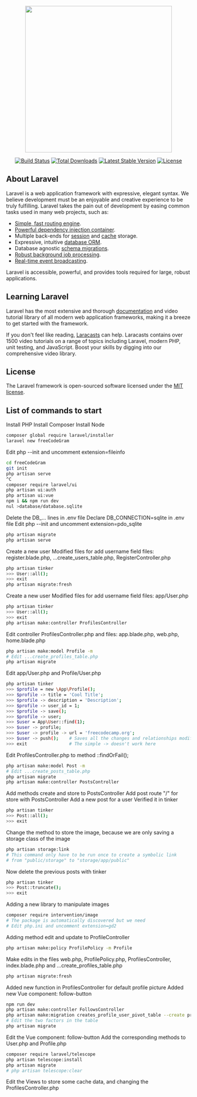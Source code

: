 <p align="center"><img src="https://res.cloudinary.com/dtfbvvkyp/image/upload/v1566331377/laravel-logolockup-cmyk-red.svg" width="400"></p>

<p align="center">
<a href="https://travis-ci.org/laravel/framework"><img src="https://travis-ci.org/laravel/framework.svg" alt="Build Status"></a>
<a href="https://packagist.org/packages/laravel/framework"><img src="https://poser.pugx.org/laravel/framework/d/total.svg" alt="Total Downloads"></a>
<a href="https://packagist.org/packages/laravel/framework"><img src="https://poser.pugx.org/laravel/framework/v/stable.svg" alt="Latest Stable Version"></a>
<a href="https://packagist.org/packages/laravel/framework"><img src="https://poser.pugx.org/laravel/framework/license.svg" alt="License"></a>
</p>

## About Laravel

Laravel is a web application framework with expressive, elegant syntax. We believe development must be an enjoyable and creative experience to be truly fulfilling. Laravel takes the pain out of development by easing common tasks used in many web projects, such as:

-   [Simple, fast routing engine](https://laravel.com/docs/routing).
-   [Powerful dependency injection container](https://laravel.com/docs/container).
-   Multiple back-ends for [session](https://laravel.com/docs/session) and [cache](https://laravel.com/docs/cache) storage.
-   Expressive, intuitive [database ORM](https://laravel.com/docs/eloquent).
-   Database agnostic [schema migrations](https://laravel.com/docs/migrations).
-   [Robust background job processing](https://laravel.com/docs/queues).
-   [Real-time event broadcasting](https://laravel.com/docs/broadcasting).

Laravel is accessible, powerful, and provides tools required for large, robust applications.

## Learning Laravel

Laravel has the most extensive and thorough [documentation](https://laravel.com/docs) and video tutorial library of all modern web application frameworks, making it a breeze to get started with the framework.

If you don't feel like reading, [Laracasts](https://laracasts.com) can help. Laracasts contains over 1500 video tutorials on a range of topics including Laravel, modern PHP, unit testing, and JavaScript. Boost your skills by digging into our comprehensive video library.

## License

The Laravel framework is open-sourced software licensed under the [MIT license](https://opensource.org/licenses/MIT).

## List of commands to start

Install PHP
Install Composer
Install Node

```sh
composer global require laravel/installer
laravel new freeCodeGram
```

Edit php --init and uncomment extension=fileinfo

```sh
cd freeCodeGram
git init
php artisan serve
^C
composer require laravel/ui
php artisan ui:auth
php artisan ui:vue
npm i && npm run dev
nul >database/database.sqlite
```

Delete the DB\_... lines in .env file
Declare DB_CONNECTION=sqlite in .env file
Edit php --init and uncomment extension=pdo_sqlite

```sh
php artisan migrate
php artisan serve
```

Create a new user
Modified files for add username field
files: register.blade.php, ...create_users_table.php, RegisterController.php

```sh
php artisan tinker
>>> User::all();
>>> exit
php artisan migrate:fresh
```

Create a new user
Modified files for add username field
files: app/User.php

```sh
php artisan tinker
>>> User::all();
>>> exit
php artisan make:controller ProfilesController
```

Edit controller ProfilesController.php and files: app.blade.php, web.php, home.blade.php

```sh
php artisan make:model Profile -m
# Edit ...create_profiles_table.php
php artisan migrate
```

Edit app/User.php and Profile/User.php

```sh
php artisan tinker
>>> $profile = new \App\Profile();
>>> $profile -> title = 'Cool Title';
>>> $profile -> description = 'Description';
>>> $profile -> user_id = 1;
>>> $profile -> save();
>>> $profile -> user;
>>> $user = App\User::find(1);
>>> $user -> profile;
>>> $user -> profile -> url = 'freecodecamp.org';
>>> $user -> push();    # Saves all the changes and relationships modified
>>> exit                # The simple -> doesn't work here
```

Edit ProfilesController.php to method ::findOrFail();

```sh
php artisan make:model Post -m
# Edit ...create_posts_table.php
php artisan migrate
php artisan make:controller PostsController
```

Add methods create and store to PostsController
Add post route "/" for store with PostsController
Add a new post for a user
Verified it in tinker

```sh
php artisan tinker
>>> Post::all();
>>> exit
```

Change the method to store the image, because we are only saving a storage class of the image

```sh
php artisan storage:link
# This command only have to be run once to create a symbolic link
# from "public/storage" to "storage/app/public"
```

Now delete the previous posts with tinker

```sh
php artisan tinker
>>> Post::truncate();
>>> exit
```

Adding a new library to manipulate images

```sh
composer require intervention/image
# The package is automatically discovered but we need
# Edit php.ini and uncomment extension=gd2
```

Adding method edit and update to ProfileController

```sh
php artisan make:policy ProfilePolicy -m Profile
```

Make edits in the files web.php, ProfilePolicy.php, ProfilesController, index.blade.php and ...create_profiles_table.php

```sh
php artisan migrate:fresh
```

Added new function in ProfilesController for default profile picture
Added new Vue component: follow-button

```sh
npm run dev
php artisan make:controller FollowsController
php artisan make:migration creates_profile_user_pivot_table --create profile_user
# Edit the two factors in the table
php artisan migrate
```

Edit the Vue component: follow-button
Add the corresponding methods to User.php and Profile.php

```sh
composer require laravel/telescope
php artisan telescope:install
php artisan migrate
# php artisan telescope:clear
```

Edit the Views to store some cache data, and changing the ProfilesController.php
